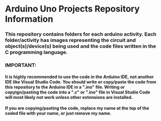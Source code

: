 # Arduino Uno Projects Repository Information

### This repository contains folders for each arduino activity. Each folder/activity has images representing the circuit and object(s)/device(s) being used and the code files written in the C programming language.

### IMPORTANT:

#### It is highly recommended to use the code in the Arduino IDE, not another IDE like Visual Studio Code. You should write or copy/paste the code from this repository to the Arduino IDE in a ".ino" file. Writing or copyign/pasting the code into a ".c" or ".ino" file in Visual Studio Code will most likely not work unless other extensions are installed.

#### If you are copying/pasting the code, replace my name at the top of the coded file with your name, or just remove my name.
